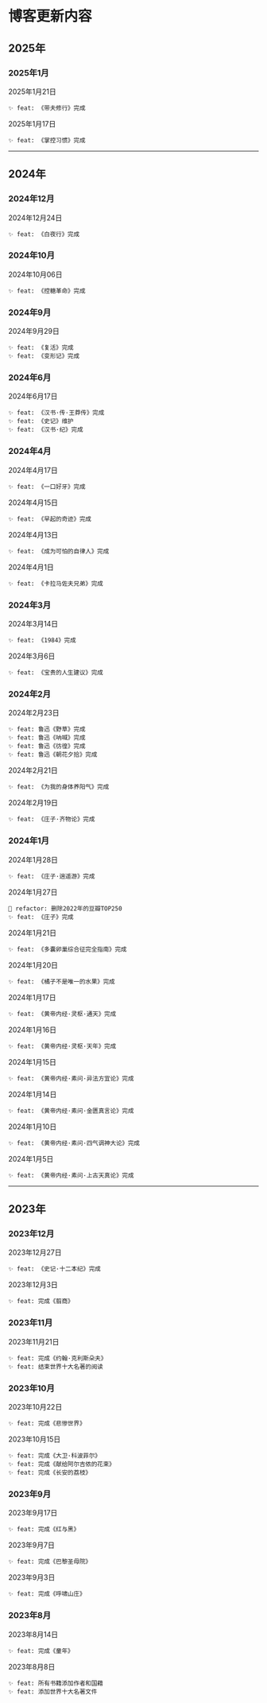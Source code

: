 # 博客更新内容

## 2025年

### 2025年1月

2025年1月21日
```
✨ feat: 《带夫修行》完成
```

2025年1月17日
```
✨ feat: 《掌控习惯》完成
```

---

## 2024年

### 2024年12月

2024年12月24日
```
✨ feat: 《白夜行》完成
```

### 2024年10月

2024年10月06日
```
✨ feat: 《控糖革命》完成
```

### 2024年9月

2024年9月29日
```
✨ feat: 《复活》完成
✨ feat: 《变形记》完成
```

### 2024年6月

2024年6月17日
```
✨ feat: 《汉书·传·王莽传》完成
✨ feat: 《史记》维护
✨ feat: 《汉书·纪》完成
```


### 2024年4月

2024年4月17日
```
✨ feat: 《一口好牙》完成
```

2024年4月15日
```
✨ feat: 《早起的奇迹》完成
```

2024年4月13日
```
✨ feat: 《成为可怕的自律人》完成
```

2024年4月1日
```
✨ feat: 《卡拉马佐夫兄弟》完成
```

### 2024年3月

2024年3月14日
```
✨ feat: 《1984》完成
```

2024年3月6日
```
✨ feat: 《宝贵的人生建议》完成
```


### 2024年2月

2024年2月23日
```
✨ feat: 鲁迅《野草》完成
✨ feat: 鲁迅《呐喊》完成
✨ feat: 鲁迅《彷徨》完成
✨ feat: 鲁迅《朝花夕拾》完成
```

2024年2月21日
```
✨ feat: 《为我的身体养阳气》完成
```

2024年2月19日
```
✨ feat: 《庄子·齐物论》完成
```

### 2024年1月

2024年1月28日
```
✨ feat: 《庄子·逍遥游》完成
```

2024年1月27日
```
🦄 refactor: 删除2022年的豆瓣TOP250
✨ feat: 《庄子》完成
```

2024年1月21日
```
✨ feat: 《多囊卵巢综合征完全指南》完成
```

2024年1月20日
```
✨ feat: 《橘子不是唯一的水果》完成
```

2024年1月17日
```
✨ feat: 《黄帝内经·灵枢·通天》完成
```

2024年1月16日
```
✨ feat: 《黄帝内经·灵枢·天年》完成
```

2024年1月15日
```
✨ feat: 《黄帝内经·素问·异法方宜论》完成
```

2024年1月14日
```
✨ feat: 《黄帝内经·素问·金匮真言论》完成
```

2024年1月10日
```
✨ feat: 《黄帝内经·素问·四气调神大论》完成
```

2024年1月5日
```
✨ feat: 《黄帝内经·素问·上古天真论》完成
```

---

## 2023年

### 2023年12月

2023年12月27日
```
✨ feat: 《史记·十二本纪》完成
```

2023年12月3日
```
✨ feat: 完成《翦商》
```

### 2023年11月

2023年11月21日
```
✨ feat: 完成《约翰·克利斯朵夫》
✨ feat: 结束世界十大名著的阅读
```

### 2023年10月

2023年10月22日
```
✨ feat: 完成《悲惨世界》
```

2023年10月15日
```
✨ feat: 完成《大卫·科波菲尔》
✨ feat: 完成《献给阿尔吉侬的花束》
✨ feat: 完成《长安的荔枝》
```

### 2023年9月

2023年9月17日
```
✨ feat: 完成《红与黑》
```

2023年9月7日
```
✨ feat: 完成《巴黎圣母院》
```

2023年9月3日
```
✨ feat: 完成《呼啸山庄》
```

### 2023年8月

2023年8月14日
```
✨ feat: 完成《童年》
```

2023年8月8日
```
✨ feat: 所有书籍添加作者和国藉
✨ feat: 添加世界十大名著文件
```